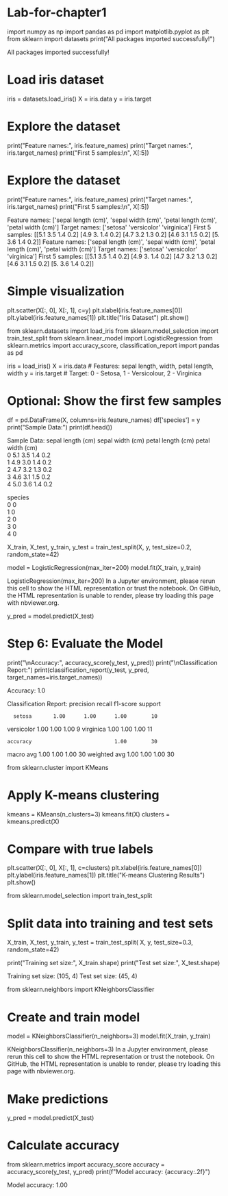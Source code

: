 # Lab-for-chapter1
import numpy as np
import pandas as pd
import matplotlib.pyplot as plt
from sklearn import datasets
print("All packages imported successfully!")

     
All packages imported successfully!

# Load iris dataset
iris = datasets.load_iris()
X = iris.data
y = iris.target

     

# Explore the dataset
print("Feature names:", iris.feature_names)
print("Target names:", iris.target_names)
print("First 5 samples:\n", X[:5])
# Explore the dataset
print("Feature names:", iris.feature_names)
print("Target names:", iris.target_names)
print("First 5 samples:\n", X[:5])

     
Feature names: ['sepal length (cm)', 'sepal width (cm)', 'petal length (cm)', 'petal width (cm)']
Target names: ['setosa' 'versicolor' 'virginica']
First 5 samples:
 [[5.1 3.5 1.4 0.2]
 [4.9 3.  1.4 0.2]
 [4.7 3.2 1.3 0.2]
 [4.6 3.1 1.5 0.2]
 [5.  3.6 1.4 0.2]]
Feature names: ['sepal length (cm)', 'sepal width (cm)', 'petal length (cm)', 'petal width (cm)']
Target names: ['setosa' 'versicolor' 'virginica']
First 5 samples:
 [[5.1 3.5 1.4 0.2]
 [4.9 3.  1.4 0.2]
 [4.7 3.2 1.3 0.2]
 [4.6 3.1 1.5 0.2]
 [5.  3.6 1.4 0.2]]

# Simple visualization
plt.scatter(X[:, 0], X[:, 1], c=y)
plt.xlabel(iris.feature_names[0])
plt.ylabel(iris.feature_names[1])
plt.title("Iris Dataset")
plt.show()

     


from sklearn.datasets import load_iris
from sklearn.model_selection import train_test_split
from sklearn.linear_model import LogisticRegression
from sklearn.metrics import accuracy_score, classification_report
import pandas as pd

     

iris = load_iris()
X = iris.data              # Features: sepal length, width, petal length, width
y = iris.target            # Target: 0 - Setosa, 1 - Versicolour, 2 - Virginica

# Optional: Show the first few samples
df = pd.DataFrame(X, columns=iris.feature_names)
df['species'] = y
print("Sample Data:")
print(df.head())

     
Sample Data:
   sepal length (cm)  sepal width (cm)  petal length (cm)  petal width (cm)  \
0                5.1               3.5                1.4               0.2   
1                4.9               3.0                1.4               0.2   
2                4.7               3.2                1.3               0.2   
3                4.6               3.1                1.5               0.2   
4                5.0               3.6                1.4               0.2   

   species  
0        0  
1        0  
2        0  
3        0  
4        0  

X_train, X_test, y_train, y_test = train_test_split(X, y, test_size=0.2, random_state=42)
     

model = LogisticRegression(max_iter=200)
model.fit(X_train, y_train)

     
LogisticRegression(max_iter=200)
In a Jupyter environment, please rerun this cell to show the HTML representation or trust the notebook.
On GitHub, the HTML representation is unable to render, please try loading this page with nbviewer.org.

y_pred = model.predict(X_test)

# Step 6: Evaluate the Model
print("\nAccuracy:", accuracy_score(y_test, y_pred))
print("\nClassification Report:")
print(classification_report(y_test, y_pred, target_names=iris.target_names))

     
Accuracy: 1.0

Classification Report:
              precision    recall  f1-score   support

      setosa       1.00      1.00      1.00        10
  versicolor       1.00      1.00      1.00         9
   virginica       1.00      1.00      1.00        11

    accuracy                           1.00        30
   macro avg       1.00      1.00      1.00        30
weighted avg       1.00      1.00      1.00        30


from sklearn.cluster import KMeans

# Apply K-means clustering
kmeans = KMeans(n_clusters=3)
kmeans.fit(X)
clusters = kmeans.predict(X)

# Compare with true labels
plt.scatter(X[:, 0], X[:, 1], c=clusters)
plt.xlabel(iris.feature_names[0])
plt.ylabel(iris.feature_names[1])
plt.title("K-means Clustering Results")
plt.show()

     


from sklearn.model_selection import train_test_split

# Split data into training and test sets
X_train, X_test, y_train, y_test = train_test_split(
    X, y, test_size=0.3, random_state=42)

print("Training set size:", X_train.shape)
print("Test set size:", X_test.shape)

     
Training set size: (105, 4)
Test set size: (45, 4)

from sklearn.neighbors import KNeighborsClassifier
# Create and train model
model = KNeighborsClassifier(n_neighbors=3)
model.fit(X_train, y_train)

     
KNeighborsClassifier(n_neighbors=3)
In a Jupyter environment, please rerun this cell to show the HTML representation or trust the notebook.
On GitHub, the HTML representation is unable to render, please try loading this page with nbviewer.org.

# Make predictions
y_pred = model.predict(X_test)
# Calculate accuracy
from sklearn.metrics import accuracy_score
accuracy = accuracy_score(y_test, y_pred)
print(f"Model accuracy: {accuracy:.2f}")

     
Model accuracy: 1.00
